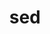 ---
title: "sed"
layout: cache
category: package
meta: {"versions": ["4.2.2"], "compilers": ["gcc@8.3.1", "gcc@7.5.0", "gcc@9.3.0"]}
spec_files: 
 - "sed@4.2.2%gcc@7.5.0 arch=linux-ubuntu18.04-x86_64": spec-0.json
 - "sed@4.2.2%gcc@8.3.1 arch=linux-rhel8-x86_64": spec-1.json
 - "sed@4.2.2%gcc@9.3.0 arch=linux-ubuntu20.04-x86_64": spec-2.json
 - "sed@4.2.2%gcc@9.3.0 arch=linux-rhel7-x86_64": spec-3.json

---
